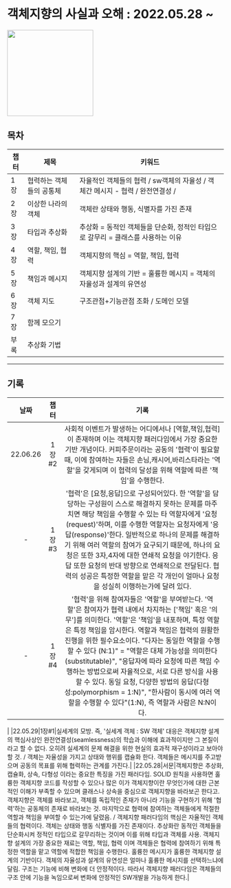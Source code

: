 # 객체지향의 사실과 오해 : 2022.05.28 ~ 
<img src='http://image.yes24.com/momo/TopCate511/MidCate005/51040273.jpg' width="200"/>






## 목차

|챕터|제목|키워드|
|---|---|---|
|1장|협력하는 객체들의 공통체|자율적인 객체들의 협력 / sw객체의 자율성 / 객체간 메시지 - 협력 / 완전연결성 / |
|2장|이상한 나라의 객체|객체란 상태와 행동, 식별자를 가진 존재|
|3장|타입과 추상화|추상화 = 동적인 객체들을 단순화, 정적인 타입으로 갈무리 = 클래스를 사용하는 이유|
|4장|역할, 책임, 협력|객체지향의 핵심 = 역할, 책임, 협력|
|5장|책임과 메시지|객체지향 설계의 기반 = 훌륭한 메시지 = 객체의 자율성과 설계의 유연성|
|6장|객체 지도|구조관점+기능관점 조화 / 도메인 모델|
|7장|함께 모으기||
|부록|추상화 기법||


---

## 기록

| 날짜 | 챕터 | 기록 |
|:------:|:------:|:--------:|
|22.06.26|1장#2|사회적 이벤트가 발생하는 어디에서나 [역할,책임,협력]이 존재하며 이는 객체지향 패러다임에서 가장 중요한 기반 개념이다. 커피주문이라는 공동의 '협력'이 필요할 때, 이에 참여하는 자들은 손님,캐시어,바리스타라는 '역할'을 갖게되며 이 협력의 달성을 위해 역할에 따른 '책임'을 수행한다.|
|-|1장#3|'협력'은 [요청,응답]으로 구성되어있다. 한 '역할'을 담당하는 구성원이 스스로 해결하지 못하는 문제를 마주치면 해당 책임을 수행할 수 있는 타 역할자에게 '요청(request)'하며, 이를 수행한 역할자는 요청자에게 '응답(response)'한다. 일반적으로 하나의 문제를 해결하기 위해 여러 역할의 참여가 요구되기 때문에, 하나의 요청은 또한 3자,4자에 대한 연쇄적 요청을 야기한다. 응답 또한 요청의 반대 방향으로 연쇄적으로 전달된다. 협력의 성공은 특정한 역할을 맡은 각 개인이 얼마나 요청을 성실히 이행하는가에 달려 있다.|  
|-|1장#4|'협력'을 위해 참여자들은 '역할'을 부여받는다. '역할'은 참여자가 협력 내에서 차지하는 ['책임' 혹은 '의무']를 의미한다. '역할'은 '책임'을 내포하며, 특정 역할은 특정 책임을 암시한다. 역할과 책임은 협력의 원활한 진행을 위한 필수요소이다. "다자는 동일한 역할을 수행할 수 있다 (N:1)" = "역할은 대체 가능성을 의미한다(substitutable)", "응답자에 따라 요청에 따른 책임 수행하는 방법으로써 자율적으로, 서로 다른 방식을 사용할 수 있다. 동일 요청, 다양한 방법의 응답(다형성:polymorphism = 1:N)", "한사람이 동시에 여러 역할을 수행할 수 있다"(1:N), 즉 역할과 사람은 N:N이다.
|
|22.05.29|1장#1|실세계의 모방. 즉, '실세계 객체 : SW 객체' 대응은 객체지향 설계의 핵심사상인 완전연결성(seamlessness)의 학습과 이해에 효과적이지만 그 본질이라고 할 수 없다. 오히려 실세계의 문제 해결을 위한 현실의 효과적 재구성이라고 보아야 할 것. / 객체는 자율성을 가지고 상태와 행위를 캡슐화 한다. 객체들은 메시지를 주고받으며 공동의 목표를 위해 협력하는 관계를 가진다.| 
|22.05.28|서문|객체지향은 추상화, 캡슐화, 상속, 다형성 이라는 중요한 특징을 가진 패러다임. SOLID 원칙을 사용하면 훌륭한 객체지향 코드를 작성할 수 있으나 많은 이가 객체지향이란 무엇인가에 대한 근본적인 이해가 부족할 수 있으며 클래스나 상속을 중심으로 객체지향을 바라보곤 한다고. 객체지향은 객체를 바라보고, 객체를 독립적인 존재가 아니라 기능을 구현하기 위해 '협력'하는 공동체의 존재로 바라보는 것. 마지막으로 협력에 참여하는 객체들에게 적절한 역할과 책임을 부여할 수 있는가에 달렸음. / 객체지향 패러다임의 핵심은 자율적인 객체들의 협력이다. 객체는 상태와 행동 식별자를 가진 존재이다. 추상화란 동적인 객체들을 단순화시켜 정적인 타입으로 갈무리하는 것이며 이를 위해 타입과 객체를 사용. 객체지향 설계의 가장 중요한 재료는 역할, 책임, 협력 이며 객체들은 협력에 참여하기 위해 특정한 역할을 맡고 역할에 적합한 책임을 수행한다. 훌륭한 메시지가 훌륭한 객체지향 설계의 기반이다. 객체의 자율성과 설계의 유연성은 얼마나 훌륭한 메시지를 선택하느냐에 달림. 구조는 기능에 비해 변화에 더 안정적이다. 따라서 객체지향 패러다임은 객체들의 구조 안에 기능을 녹임으로써 변화에 안정적인 SW개발을 가능하게 한다.|

